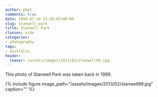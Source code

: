 ```yaml
---
author: phwl
comments: true
date: 1999-07-10 23:20:07+00:00
slug: stanwell-park
title: Stanwell Park
classes: wide
categories:
- photography
tags:
- australia
header:
  teaser: /assets/images/2013/02/stanwell99.jpg
---
```


This photo of Stanwell Park was taken back in 1999.

{% include figure image_path="/assets/images/2013/02/stanwell99.jpg" caption="" %}
